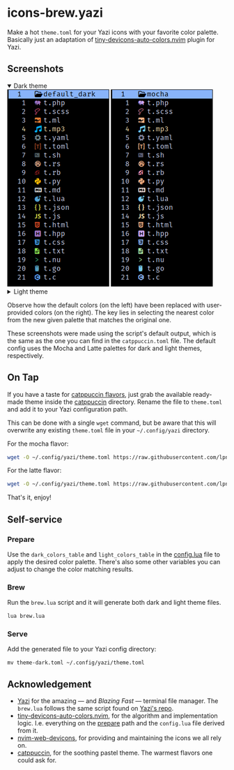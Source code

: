 # icons-brew.yazi

Make a hot `theme.toml` for your Yazi icons with your favorite color palette.  
Basically just an adaptation of
[tiny-devicons-auto-colors.nvim](https://github.com/rachartier/tiny-devicons-auto-colors.nvim)
plugin for Yazi.

## Screenshots

<details open>
  <summary>Dark theme</summary>
    <img src="assets/default_dark.png"> <img src="assets/mocha.png">
</details>

<details>
  <summary>Light theme</summary>
    <img src="assets/default_light.png"> <img src="assets/latte.png">
</details>

Observe how the default colors (on the left) have been replaced with
user-provided colors (on the right). The key lies in selecting the nearest
color from the new given palette that matches the original one.

These screenshots were made using the script's default output, which is the
same as the one you can find in the `catppuccin.toml` file. The default config
uses the Mocha and Latte palettes for dark and light themes, respectively.

## On Tap

If you have a taste for [catppuccin
flavors](https://github.com/catppuccin/catppuccin?tab=readme-ov-file#-palette),
just grab the available ready-made theme inside the [catppuccin](/catppuccin)
directory. Rename the file to `theme.toml` and add it to your Yazi
configuration path.

This can be done with a single `wget` command, but be aware that this will
overwrite any existing `theme.toml` file in your `~/.config/yazi` directory.

For the mocha flavor:

```sh
wget -O ~/.config/yazi/theme.toml https://raw.githubusercontent.com/lpnh/icons-brew.yazi/main/catppuccin/mocha.toml
```

For the latte flavor:

```sh
wget -O ~/.config/yazi/theme.toml https://raw.githubusercontent.com/lpnh/icons-brew.yazi/main/catppuccin/latte.toml
```

That's it, enjoy!

## Self-service

### Prepare

Use the `dark_colors_table` and `light_colors_table` in the
[config.lua](/config.lua) file to apply the desired color palette. There's also
some other variables you can adjust to change the color matching results.

### Brew

Run the `brew.lua` script and it will generate both dark and light theme files.

```bash
lua brew.lua
```

### Serve

Add the generated file to your Yazi config directory:

```shell
mv theme-dark.toml ~/.config/yazi/theme.toml
```

## Acknowledgement

- [Yazi](https://yazi-rs.github.io) for the amazing — and *Blazing Fast* —
terminal file manager. The `brew.lua` follows the same script found on [Yazi's
repo](https://github.com/sxyazi/yazi/blob/main/scripts/icons/generate.lua).
- [tiny-devicons-auto-colors.nvim](https://github.com/rachartier/tiny-devicons-auto-colors.nvim),
for the algorithm and implementation logic. I.e. everything on the [prepare](/prepare)
path and the `config.lua` file derived from it.
- [nvim-web-devicons](https://github.com/nvim-tree/nvim-web-devicons), for
providing and maintaining the icons we all rely on.
- [catppuccin](https://github.com/catppuccin), for the soothing pastel theme. The
warmest flavors one could ask for.
